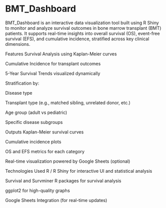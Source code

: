# BMT_Dashboard
BMT_Dashboard is an interactive data visualization tool built using R Shiny to monitor and analyze survival outcomes in bone marrow transplant (BMT) patients. It supports real-time insights into overall survival (OS), event-free survival (EFS), and cumulative incidence, stratified across key clinical dimensions.

Features
Survival Analysis using Kaplan-Meier curves

Cumulative Incidence for transplant outcomes

5-Year Survival Trends visualized dynamically

Stratification by:

Disease type

Transplant type (e.g., matched sibling, unrelated donor, etc.)

Age group (adult vs pediatric)

Specific disease subgroups

Outputs
Kaplan-Meier survival curves

Cumulative incidence plots

OS and EFS metrics for each category

Real-time visualization powered by Google Sheets (optional)

Technologies Used
R / R Shiny for interactive UI and statistical analysis

Survival and Survminer R packages for survival analysis

ggplot2 for high-quality graphs

Google Sheets Integration (for real-time updates)
